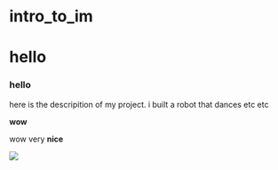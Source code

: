 # intro_to_im
# hello
### hello
here is the descripition of my project. i built a robot that dances
etc
etc

**wow**

wow very **nice**

![](https://github.com/michaelshiloh/IntroductionToInteractiveMedia/raw/master/media/eye-calipers.jpg)

